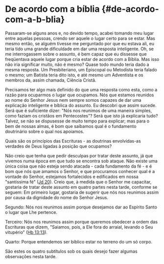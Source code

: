 # De acordo com a bíblia {#de-acordo-com-a-b-blia}

Passaram-se alguns anos e, no devido tempo, acabei tomando meu lugar entre aquelas pessoas, crendo ser aquele o lugar certo para se estar. Mas mesmo então, se alguém tivesse me perguntado por que eu estava ali, eu teria tido uma grande dificuldade em dar uma resposta inteligente. Oh, se me interrogassem sobre o assunto, é bem capaz que eu dissesse que freqüentava aquele lugar porque cria estar de acordo com a Bíblia. Mas isso não iria significar muito, não é mesmo? Quase todo mundo teria dado a mesma resposta. Um Presbiteriano, um Episcopal ou Metodista teria falado o mesmo; um Batista teria dito isto, e até mesmo um Adventista e os membros da, assim chamada, Ciência Cristã.

Precisamos ter algo mais definido do que uma resposta como esta, como a razão para ocuparmos o lugar que ocupamos. Nós que estamos reunidos ao nome do Senhor Jesus nem sempre somos capazes de dar uma explicação inteligente e bíblica do assunto. Eu descobri que assim sucede. Será que é suficiente dizer: &quot;Nós nos reunimos de uma maneira simples, como faziam os cristãos em Pentecostes&quot;? Será que isto já explicaria tudo? Talvez, se não se dispusesse de muito tempo para explicar; mas para o bem de nossas almas, é bom que saibamos qual é o fundamento doutrinário sobre o qual nos apoiamos.

Quais são os princípios das Escrituras - as doutrinas envolvidas-as verdades de Deus ligadas à posição que ocupamos?

Não creio que tenha que pedir desculpas por tratar deste assunto, já que vivemos numa época em que tudo se encontra sob ataque. Não existe uma única coisa que não esteja sendo atacada - cada fundamento da fé - e é bom que nós que amamos o Senhor, e que procuramos conhecer qual é a vontade do Senhor, estejamos fortalecidos e edificados em nossa &quot;santíssima fé&quot; ([Jd 20](http://bibliaonline.com.br/acf/jd/1/20)). Creio que, à medida que o Senhor me capacitar, gostaria de tratar deste assunto em quatro partes nesta tarde, conforme se seguem: Em primeiro lugar, gostaria de sugerir que nós nos reunimos assim por causa da dignidade do nome do Senhor Jesus.

Segundo: Nós nos reunimos assim porque desejamos dar ao Espírito Santo o lugar que Lhe pertence.

Terceiro: Nós nos reunimos assim porque queremos obedecer a ordem das Escrituras que dizem, &quot;Saiamos, pois, a Ele fora do arraial, levando o Seu vitupério&quot; ([Hb 13:13](http://bibliaonline.com.br/acf/hb/13/13)).

Quarto: Porque entendemos ser bíblico estar no terreno do um só corpo.

São estes os quatro subtítulos sob os quais desejo fazer algumas observações nesta tarde.